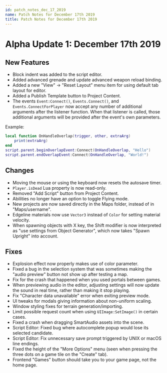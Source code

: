 ```yaml
---
id: patch_notes_dec_17_2019
name: Patch Notes for December 17th 2019
title: Patch Notes for December 17th 2019
---
```


# Alpha Update 1: December 17th 2019

## New Features

- Block indent was added to the script editor.
- Added advanced grenade and update advanced weapon reload binding.
- Added a new "View" -> "Reset Layout" menu item for using default tab layout for editor.
- Added a Publish Template button to Project Content.
- The events `Event:Connect()`, `Events.Connect()`, and `Events.ConnectForPlayer` now accept any number of additional arguments after the listener function. When that listener is called, those additional arguments will be provided after the event's own parameters.

Example:

```lua
local function OnHandleOverlap(trigger, other, extraArg)
    print(extraArg)
end
script.parent.beginOverlapEvent:Connect(OnHandleOverlap, "Hello")
script.parent.endOverlapEvent:Connect(OnHandleOverlap, "World!")
```

## Changes

- Moving the mouse or using the keyboard now resets the autosave timer.
- `Player.isDead` Lua property is now read-only.
- Removed "Add Script" button from Project Content.
- Abilities no longer have an option to toggle Flying mode.
- New projects are now saved directly in the Maps folder, instead of in "Maps/username".
- Edgeline materials now use `Vector3` instead of `Color` for setting material velocity.
- When spawning objects with X key, the Shift modifier is now interpreted as "use settings from Object Generator", which now takes "Spawn Upright" into account.

## Fixes

- Explosion effect now properly makes use of color parameter.
- Fixed a bug in the selection system that was sometimes making the "audio preview" button not show up after testing a map.
- Fix for the crash that happened when you used portals between games.
- When previewing audio in the editor, adjusting settings will now update the sound in real time, rather than making it stop playing.
- Fix "Character data unavailable" error when exiting preview mode.
- UI tweaks for modals giving information about non-uniform scaling.
- Window styling fixes for terrain generation/importing.
- Limit possible request count when using `UIImage:SetImage()` in certain cases.
- Fixed a crash when dragging SmartAudio assets into the scene.
- Script Editor: Fixed bug where autocomplete popup would lose its selected candidate.
- Script Editor: Fix unnecessary save prompt triggered by UNIX or macOS line endings.
- Fixed the height of the "More Options" menu (seen when pressing the three dots on a game tile on the "Create" tab).
- Frontend "Games" button should take you to your game page, not the home page.
